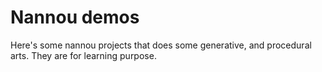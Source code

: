 # Nannou demos

Here's some nannou projects that does some generative, and procedural arts. They are for learning purpose. 
